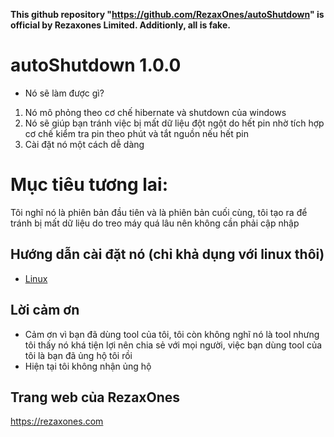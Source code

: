 **This github repository "https://github.com/RezaxOnes/autoShutdown" is official by Rezaxones Limited. Additionly, all is fake.**

# autoShutdown 1.0.0

- Nó sẽ làm được gì?
1. Nó mô phỏng theo cơ chế hibernate và shutdown của windows
2. Nó sẽ giúp bạn tránh việc bị mất dữ liệu đột ngột do hết pin nhờ tích hợp cơ chế kiểm tra pin theo phút và tắt nguồn nếu hết pin
3. Cài đặt nó một cách dễ dàng
# Mục tiêu tương lai:
Tôi nghĩ nó là phiên bản đầu tiên và là phiên bản cuối cùng, tôi tạo ra để tránh bị mất dữ liệu do treo máy quá lâu nên không cần phải cập nhập
## Hướng dẫn cài đặt nó (chỉ khả dụng với linux thôi)
 - [Linux](linux.md)

## Lời cảm ơn
- Cảm ơn vì bạn đã dùng tool của tôi, tôi còn không nghĩ nó là tool nhưng tôi thấy nó khá tiện lợi nên chia sẻ với mọi người, việc bạn dùng tool của tôi là bạn đã ủng hộ tôi rồi
- Hiện tại tôi không nhận ủng hộ


## Trang web của RezaxOnes

https://rezaxones.com



